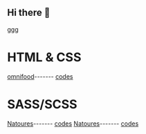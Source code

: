 ## Hi there 👋
<a href=''>ggg<a/>

# HTML & CSS
<a href='https://heroic-chimera-c184bc.netlify.app/'>omnifood<a/>------- <a href='https://github.com/kiancodemy/Resturant-project-by-html-and-css'>codes<a/>
  
# SASS/SCSS
  <a href='https://elegant-taiyaki-2de11e.netlify.app/'>Natoures<a/>------- <a href='https://github.com/kiancodemy/Natour-project-by-sass'>codes<a/>
  <a href='https://elegant-taiyaki-2de11e.netlify.app/'>Natoures<a/>------- <a href='https://github.com/kiancodemy/Hotel-project-by-sass'>codes<a/>
  

